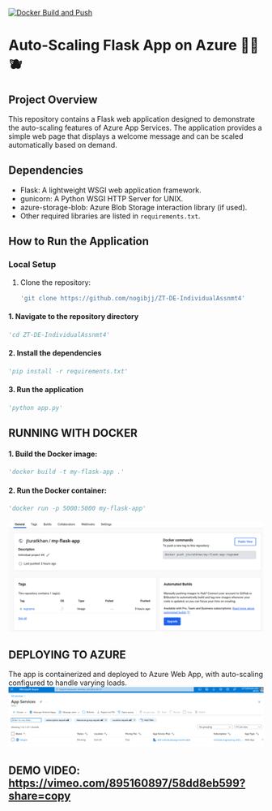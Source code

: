 [![Docker Build and Push](https://github.com/nogibjj/ZT-DE-IndividualAssnmt4/actions/workflows/docker-build.yml/badge.svg)](https://github.com/nogibjj/ZT-DE-IndividualAssnmt4/actions/workflows/docker-build.yml)
# Auto-Scaling Flask App on Azure 🍉🍌🫐

## Project Overview

This repository contains a Flask web application designed to demonstrate the auto-scaling features of Azure App Services. The application provides a simple web page that displays a welcome message and can be scaled automatically based on demand.

## Dependencies

- Flask: A lightweight WSGI web application framework.
- gunicorn: A Python WSGI HTTP Server for UNIX.
- azure-storage-blob: Azure Blob Storage interaction library (if used).
- Other required libraries are listed in `requirements.txt`.

## How to Run the Application

### Local Setup

1. Clone the repository:
   ```sh
   'git clone https://github.com/nogibjj/ZT-DE-IndividualAssnmt4'

#### 1. Navigate to the repository directory
   ```python
   'cd ZT-DE-IndividualAssnmt4'
   ```
#### 2. Install the dependencies
   ```python
   'pip install -r requirements.txt'
   ```
#### 3. Run the application
   ```python
   'python app.py'
   ```
## RUNNING WITH DOCKER

#### 1. Build the Docker image:
   ```python
   'docker build -t my-flask-app .'
   ```
#### 2. Run the Docker container:
   ```python
   'docker run -p 5000:5000 my-flask-app'
   ```
![alt text](templates/Docker.png)

## DEPLOYING TO AZURE
The app is containerized and deployed to Azure Web App, with auto-scaling configured to handle varying loads.
![alt text](templates/Azure.png)

## DEMO VIDEO: https://vimeo.com/895160897/58dd8eb599?share=copy 
